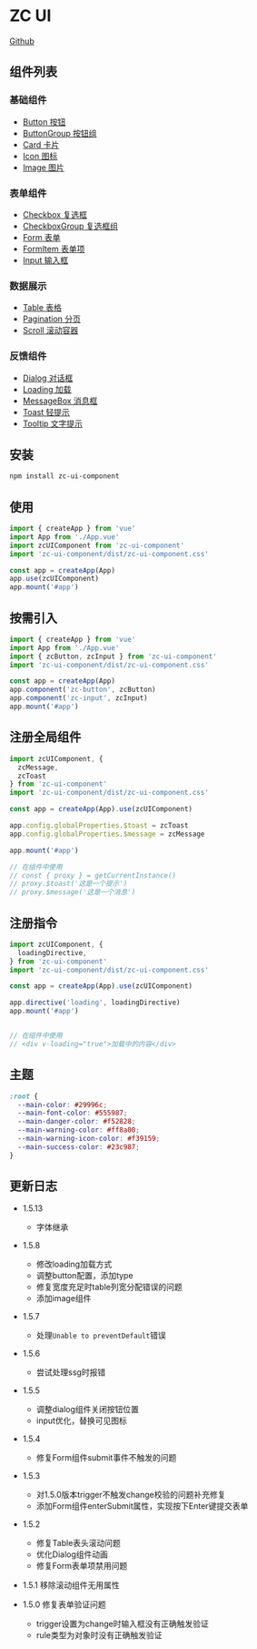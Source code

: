 # ZC UI

[Github](https://github.com/leaveeel/zc-ui-component)

## 组件列表

### 基础组件

- [Button 按钮](src/packages/button)
- [ButtonGroup 按钮组](src/packages/buttonGroup)
- [Card 卡片](src/packages/card)
- [Icon 图标](src/packages/icon)
- [Image 图片](src/packages/image)

### 表单组件

- [Checkbox 复选框](src/packages/checkbox)
- [CheckboxGroup 复选框组](src/packages/checkboxGroup)
- [Form 表单](src/packages/form)
- [FormItem 表单项](src/packages/formItem)
- [Input 输入框](src/packages/input)

### 数据展示

- [Table 表格](src/packages/table)
- [Pagination 分页](src/packages/pagination)
- [Scroll 滚动容器](src/packages/scroll)

### 反馈组件

- [Dialog 对话框](src/packages/dialog)
- [Loading 加载](src/packages/loading)
- [MessageBox 消息框](src/packages/messageBox)
- [Toast 轻提示](src/packages/toast)
- [Tooltip 文字提示](src/packages/tooltip)

## 安装

```bash
npm install zc-ui-component
```

## 使用

```js
import { createApp } from 'vue'
import App from './App.vue'
import zcUIComponent from 'zc-ui-component'
import 'zc-ui-component/dist/zc-ui-component.css'

const app = createApp(App)
app.use(zcUIComponent)
app.mount('#app')
```

## 按需引入

```js
import { createApp } from 'vue'
import App from './App.vue'
import { zcButton, zcInput } from 'zc-ui-component'
import 'zc-ui-component/dist/zc-ui-component.css'

const app = createApp(App)
app.component('zc-button', zcButton)
app.component('zc-input', zcInput)
app.mount('#app')
```

## 注册全局组件

```js
import zcUIComponent, {
  zcMessage,
  zcToast
} from 'zc-ui-component'
import 'zc-ui-component/dist/zc-ui-component.css'

const app = createApp(App).use(zcUIComponent)

app.config.globalProperties.$toast = zcToast
app.config.globalProperties.$message = zcMessage

app.mount('#app')

// 在组件中使用
// const { proxy } = getCurrentInstance()
// proxy.$toast('这是一个提示')
// proxy.$message('这是一个消息')
```

## 注册指令

```js
import zcUIComponent, {
  loadingDirective,
} from 'zc-ui-component'
import 'zc-ui-component/dist/zc-ui-component.css'

const app = createApp(App).use(zcUIComponent)

app.directive('loading', loadingDirective)
app.mount('#app')


// 在组件中使用
// <div v-loading="true">加载中的内容</div>
```

## 主题

```scss
:root {
  --main-color: #29996c;
  --main-font-color: #555987;
  --main-danger-color: #f52828;
  --main-warning-color: #ff8a00;
  --main-warning-icon-color: #f39159;
  --main-success-color: #23c987;
}
```

## 更新日志

- 1.5.13
  - 字体继承

- 1.5.8
  - 修改loading加载方式
  - 调整button配置，添加type
  - 修复宽度充足时table列宽分配错误的问题
  - 添加image组件

- 1.5.7
  - 处理`Unable to preventDefault`错误

- 1.5.6
  - 尝试处理ssg时报错
  
- 1.5.5
  - 调整dialog组件关闭按钮位置
  - input优化，替换可见图标

- 1.5.4
  - 修复Form组件submit事件不触发的问题

- 1.5.3
  - 对1.5.0版本trigger不触发change校验的问题补充修复
  - 添加Form组件enterSubmit属性，实现按下Enter键提交表单

- 1.5.2
  - 修复Table表头滚动问题
  - 优化Dialog组件动画
  - 修复Form表单项禁用问题

- 1.5.1 移除滚动组件无用属性

- 1.5.0 修复表单验证问题
  - trigger设置为change时输入框没有正确触发验证
  - rule类型为对象时没有正确触发验证
